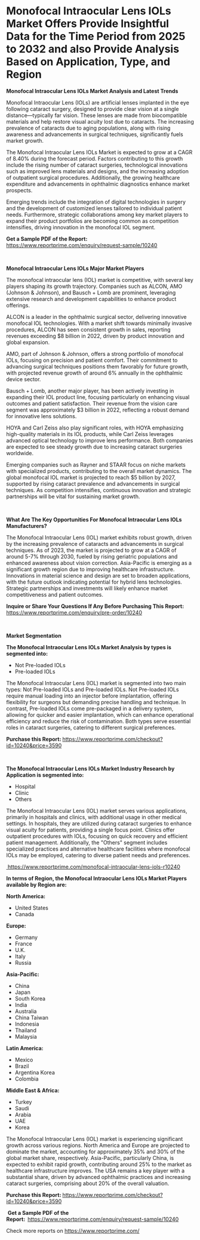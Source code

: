 <p><h1>Monofocal Intraocular Lens IOLs Market Offers Provide Insightful Data for the Time Period from 2025 to 2032 and also Provide Analysis Based on Application, Type, and Region</h1></p><p><strong>Monofocal Intraocular Lens IOLs Market Analysis and Latest Trends</strong></p>
<p><p>Monofocal Intraocular Lens (IOLs) are artificial lenses implanted in the eye following cataract surgery, designed to provide clear vision at a single distance—typically far vision. These lenses are made from biocompatible materials and help restore visual acuity lost due to cataracts. The increasing prevalence of cataracts due to aging populations, along with rising awareness and advancements in surgical techniques, significantly fuels market growth.</p><p>The Monofocal Intraocular Lens IOLs Market is expected to grow at a CAGR of 8.40% during the forecast period. Factors contributing to this growth include the rising number of cataract surgeries, technological innovations such as improved lens materials and designs, and the increasing adoption of outpatient surgical procedures. Additionally, the growing healthcare expenditure and advancements in ophthalmic diagnostics enhance market prospects. </p><p>Emerging trends include the integration of digital technologies in surgery and the development of customized lenses tailored to individual patient needs. Furthermore, strategic collaborations among key market players to expand their product portfolios are becoming common as competition intensifies, driving innovation in the monofocal IOL segment.</p></p>
<p><strong>Get a Sample PDF of the Report:&nbsp;</strong> <a href="https://www.reportprime.com/enquiry/request-sample/10240?utm_campaign=3272&utm_medium=2&utm_source=Github&utm_content=ia&utm_term=20032025&utm_id=monofocal-intraocular-lens-iols">https://www.reportprime.com/enquiry/request-sample/10240</a></p>
<p>&nbsp;</p>
<p><strong>Monofocal Intraocular Lens IOLs Major Market Players</strong></p>
<p><p>The monofocal intraocular lens (IOL) market is competitive, with several key players shaping its growth trajectory. Companies such as ALCON, AMO (Johnson & Johnson), and Bausch + Lomb are prominent, leveraging extensive research and development capabilities to enhance product offerings.</p><p>ALCON is a leader in the ophthalmic surgical sector, delivering innovative monofocal IOL technologies. With a market shift towards minimally invasive procedures, ALCON has seen consistent growth in sales, reporting revenues exceeding $8 billion in 2022, driven by product innovation and global expansion.</p><p>AMO, part of Johnson & Johnson, offers a strong portfolio of monofocal IOLs, focusing on precision and patient comfort. Their commitment to advancing surgical techniques positions them favorably for future growth, with projected revenue growth of around 6% annually in the ophthalmic device sector.</p><p>Bausch + Lomb, another major player, has been actively investing in expanding their IOL product line, focusing particularly on enhancing visual outcomes and patient satisfaction. Their revenue from the vision care segment was approximately $3 billion in 2022, reflecting a robust demand for innovative lens solutions.</p><p>HOYA and Carl Zeiss also play significant roles, with HOYA emphasizing high-quality materials in its IOL products, while Carl Zeiss leverages advanced optical technology to improve lens performance. Both companies are expected to see steady growth due to increasing cataract surgeries worldwide.</p><p>Emerging companies such as Rayner and STAAR focus on niche markets with specialized products, contributing to the overall market dynamics. The global monofocal IOL market is projected to reach $5 billion by 2027, supported by rising cataract prevalence and advancements in surgical techniques. As competition intensifies, continuous innovation and strategic partnerships will be vital for sustaining market growth.</p></p>
<p>&nbsp;</p>
<p><strong>What Are The Key Opportunities For Monofocal Intraocular Lens IOLs Manufacturers?</strong></p>
<p><p>The Monofocal Intraocular Lens (IOL) market exhibits robust growth, driven by the increasing prevalence of cataracts and advancements in surgical techniques. As of 2023, the market is projected to grow at a CAGR of around 5-7% through 2030, fueled by rising geriatric populations and enhanced awareness about vision correction. Asia-Pacific is emerging as a significant growth region due to improving healthcare infrastructure. Innovations in material science and design are set to broaden applications, with the future outlook indicating potential for hybrid lens technologies. Strategic partnerships and investments will likely enhance market competitiveness and patient outcomes.</p></p>
<p><strong>Inquire or Share Your Questions If Any Before Purchasing This Report:</strong> <a href="https://www.reportprime.com/enquiry/pre-order/10240?utm_campaign=3272&utm_medium=2&utm_source=Github&utm_content=ia&utm_term=20032025&utm_id=monofocal-intraocular-lens-iols">https://www.reportprime.com/enquiry/pre-order/10240</a></p>
<p>&nbsp;</p>
<p><strong>Market Segmentation</strong></p>
<p><strong>The Monofocal Intraocular Lens IOLs Market Analysis by types is segmented into:</strong></p>
<p><ul><li>Not Pre-loaded IOLs</li><li>Pre-loaded IOLs</li></ul></p>
<p><p>The Monofocal Intraocular Lens (IOL) market is segmented into two main types: Not Pre-loaded IOLs and Pre-loaded IOLs. Not Pre-loaded IOLs require manual loading into an injector before implantation, offering flexibility for surgeons but demanding precise handling and technique. In contrast, Pre-loaded IOLs come pre-packaged in a delivery system, allowing for quicker and easier implantation, which can enhance operational efficiency and reduce the risk of contamination. Both types serve essential roles in cataract surgeries, catering to different surgical preferences.</p></p>
<p><strong>Purchase this Report:&nbsp;</strong><a href="https://www.reportprime.com/checkout?id=10240&price=3590&utm_campaign=3272&utm_medium=2&utm_source=Github&utm_content=ia&utm_term=20032025&utm_id=monofocal-intraocular-lens-iols">https://www.reportprime.com/checkout?id=10240&price=3590</a></p>
<p>&nbsp;</p>
<p><strong>The Monofocal Intraocular Lens IOLs Market Industry Research by Application is segmented into:</strong></p>
<p><ul><li>Hospital</li><li>Clinic</li><li>Others</li></ul></p>
<p><p>The Monofocal Intraocular Lens (IOL) market serves various applications, primarily in hospitals and clinics, with additional usage in other medical settings. In hospitals, they are utilized during cataract surgeries to enhance visual acuity for patients, providing a single focus point. Clinics offer outpatient procedures with IOLs, focusing on quick recovery and efficient patient management. Additionally, the "Others" segment includes specialized practices and alternative healthcare facilities where monofocal IOLs may be employed, catering to diverse patient needs and preferences.</p></p>
<p><a href="https://www.reportprime.com/monofocal-intraocular-lens-iols-r10240?utm_campaign=3272&utm_medium=2&utm_source=Github&utm_content=ia&utm_term=20032025&utm_id=monofocal-intraocular-lens-iols">&nbsp;https://www.reportprime.com/monofocal-intraocular-lens-iols-r10240</a></p>
<p><strong>In terms of Region, the Monofocal Intraocular Lens IOLs Market Players available by Region are:</strong></p>
<p>
    <p> <strong> North America: </strong>
        <ul>
            <li>United States</li>
            <li>Canada</li>
        </ul>
        </p> 
    <p> <strong> Europe: </strong>
        <ul>
            <li>Germany</li>
            <li>France</li>
            <li>U.K.</li>
            <li>Italy</li>
            <li>Russia</li>
        </ul>
        </p> 
    <p> <strong> Asia-Pacific: </strong>
        <ul>
            <li>China</li>
            <li>Japan</li>
            <li>South Korea</li>
            <li>India</li>
            <li>Australia</li>
            <li>China Taiwan</li>
            <li>Indonesia</li>
            <li>Thailand</li>
            <li>Malaysia</li>
        </ul>
        </p> 
    <p> <strong> Latin America: </strong>
        <ul>
            <li>Mexico</li>
            <li>Brazil</li>
            <li>Argentina Korea</li>
            <li>Colombia</li>
        </ul>
        </p> 
    <p> <strong> Middle East & Africa: </strong>
        <ul>
            <li>Turkey</li>
            <li>Saudi</li>
            <li>Arabia</li>
            <li>UAE</li>
            <li>Korea</li>
        </ul>
    </p>
    </p>
<p><p>The Monofocal Intraocular Lens (IOL) market is experiencing significant growth across various regions. North America and Europe are projected to dominate the market, accounting for approximately 35% and 30% of the global market share, respectively. Asia-Pacific, particularly China, is expected to exhibit rapid growth, contributing around 25% to the market as healthcare infrastructure improves. The USA remains a key player with a substantial share, driven by advanced ophthalmic practices and increasing cataract surgeries, comprising about 20% of the overall valuation.</p></p>
<p><strong>Purchase this Report: </strong><a href="https://www.reportprime.com/checkout?id=10240&price=3590&utm_campaign=3272&utm_medium=2&utm_source=Github&utm_content=ia&utm_term=20032025&utm_id=monofocal-intraocular-lens-iols">https://www.reportprime.com/checkout?id=10240&price=3590</a></p>
<p>&nbsp;<strong>Get a Sample PDF of the Report:&nbsp;&nbsp;</strong><a href="https://www.reportprime.com/enquiry/request-sample/10240?utm_campaign=3272&utm_medium=2&utm_source=Github&utm_content=ia&utm_term=20032025&utm_id=monofocal-intraocular-lens-iols">https://www.reportprime.com/enquiry/request-sample/10240</a></p>
<p><strong></strong></p>
<p>Check more reports on <a href="https://www.reportprime.com/?utm_campaign=3272&utm_medium=2&utm_source=Github&utm_content=ia&utm_term=20032025&utm_id=monofocal-intraocular-lens-iols">https://www.reportprime.com/</a></p>